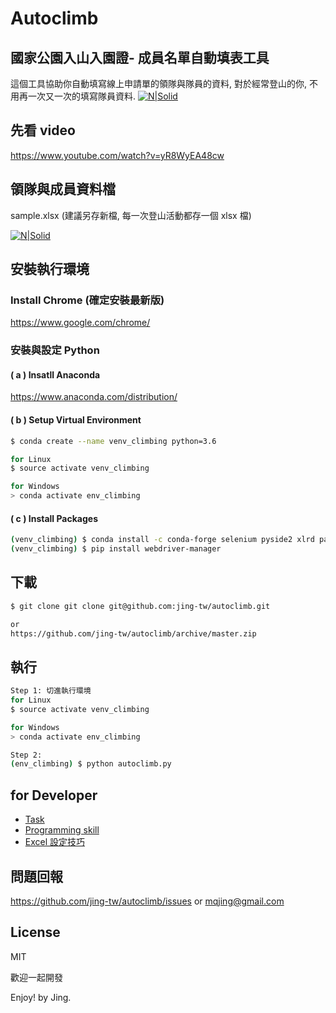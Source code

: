 # Autoclimb
## 國家公園入山入園證- 成員名單自動填表工具
這個工具協助你自動填寫線上申請單的領隊與隊員的資料, 對於經常登山的你, 不用再一次又一次的填寫隊員資料.
[![N|Solid](https://4.bp.blogspot.com/-DAIv22gkCfc/XKG1TTMJ0UI/AAAAAAAAeE4/qddEt243nTwt-7AgdTKqJzb0R897nOG4wCLcBGAs/s1600/Screenshot%2Bfrom%2B2019-04-01%2B14-50-36.png)](https://4.bp.blogspot.com/-DAIv22gkCfc/XKG1TTMJ0UI/AAAAAAAAeE4/qddEt243nTwt-7AgdTKqJzb0R897nOG4wCLcBGAs/s1600/Screenshot%2Bfrom%2B2019-04-01%2B14-50-36.png)

## 先看 video
https://www.youtube.com/watch?v=yR8WyEA48cw

## 領隊與成員資料檔
sample.xlsx   (建議另存新檔, 每一次登山活動都存一個 xlsx 檔)

[![N|Solid](https://2.bp.blogspot.com/-CCmP-Ghkuo0/XKF5UameYrI/AAAAAAAAeBQ/aDO1JYJzIFkxmNJLtYCZAFw9i--oNOqMwCLcBGAs/s1600/Screenshot%2Bfrom%2B2019-04-01%2B10-33-49.png)](https://2.bp.blogspot.com/-CCmP-Ghkuo0/XKF5UameYrI/AAAAAAAAeBQ/aDO1JYJzIFkxmNJLtYCZAFw9i--oNOqMwCLcBGAs/s1600/Screenshot%2Bfrom%2B2019-04-01%2B10-33-49.png)

## 安裝執行環境
### Install Chrome (確定安裝最新版)
https://www.google.com/chrome/

### 安裝與設定 Python
#### ( a ) Insatll Anaconda
https://www.anaconda.com/distribution/

#### ( b ) Setup Virtual Environment
```sh
$ conda create --name venv_climbing python=3.6

for Linux
$ source activate venv_climbing

for Windows
> conda activate env_climbing
```

#### ( c ) Install Packages
```sh
(venv_climbing) $ conda install -c conda-forge selenium pyside2 xlrd pandas
(venv_climbing) $ pip install webdriver-manager
```

## 下載
```sh
$ git clone git clone git@github.com:jing-tw/autoclimb.git

or 
https://github.com/jing-tw/autoclimb/archive/master.zip

```

## 執行
```sh
Step 1: 切進執行環境
for Linux
$ source activate venv_climbing

for Windows
> conda activate env_climbing

Step 2: 
(env_climbing) $ python autoclimb.py
```

## for Developer
- [Task](https://docs.google.com/spreadsheets/d/1zBzCCGJZ_3ZbQgUl_GSnXP8J3mQQUV7dGDGVw76bHoM/edit?usp=sharing)
- [Programming skill](https://docs.google.com/document/d/1U1DZayMw3cEL8ZdOzN_gHTSscGgNYd_E1NKMIRDAXzY/edit?usp=sharing)
- [Excel 設定技巧](https://docs.google.com/document/d/1AG0J3jg4ULTDfpDM3BD9i5ZeutwTJr4b7w9iTzz-DEM/edit?usp=sharing)

## 問題回報
https://github.com/jing-tw/autoclimb/issues or mqjing@gmail.com

License
----
MIT


歡迎一起開發 

Enjoy!
by Jing.

